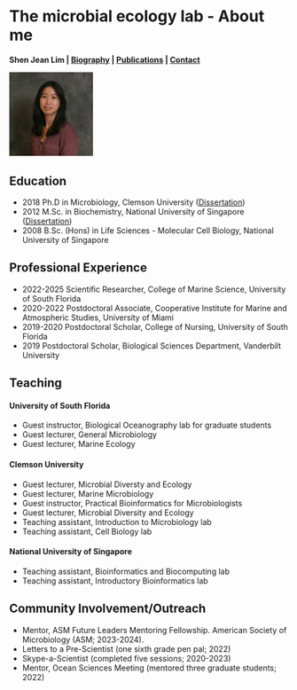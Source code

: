 # The microbial ecology lab - About me 
**Shen Jean Lim | [Biography](bio.md) | [Publications](pubs.md) | [Contact](contact.md)**

 <img src=https://github.com/shenjean/shenjean.github.io/blob/main/Pics/Jean_Indoor.jpg width="30%" height="30%">
 
## Education

- 2018	Ph.D in Microbiology,	Clemson University ([Dissertation](https://open.clemson.edu/all_dissertations/2566/))
- 2012	M.Sc. in Biochemistry,	National University of Singapore ([Dissertation](https://scholarbank.nus.edu.sg/handle/10635/30289))
- 2008	B.Sc. (Hons) in Life Sciences - Molecular Cell Biology,	National University of Singapore 

## Professional Experience 

- 2022-2025		Scientific Researcher,	College of Marine Science, University of South Florida
- 2020-2022		Postdoctoral Associate, Cooperative Institute for Marine and Atmospheric Studies, University of Miami
- 2019-2020		Postdoctoral Scholar,	College of Nursing, University of South Florida
- 2019		Postdoctoral Scholar, Biological Sciences Department, Vanderbilt University

## Teaching

#### University of South Florida

- Guest instructor,	Biological Oceanography lab for graduate students 
- Guest lecturer, General Microbiology 
- Guest lecturer, Marine Ecology

#### Clemson University
- Guest lecturer, Microbial Diversty and Ecology 
- Guest lecturer, Marine Microbiology 
- Guest instructor,	Practical Bioinformatics for Microbiologists 
- Guest lecturer,	Microbial Diversity and Ecology 
- Teaching assistant, Introduction to Microbiology lab 
- Teaching assistant, Cell Biology lab

#### National University of Singapore
- Teaching assistant, Bioinformatics and Biocomputing lab 
- Teaching assistant, Introductory Bioinformatics lab 

## Community Involvement/Outreach 

-	Mentor, ASM Future Leaders Mentoring Fellowship. American Society of Microbiology (ASM; 2023-2024).
-	Letters to a Pre-Scientist (one sixth grade pen pal; 2022)
-	Skype-a-Scientist (completed five sessions; 2020-2023)
-	Mentor, Ocean Sciences Meeting (mentored three graduate students; 2022)



